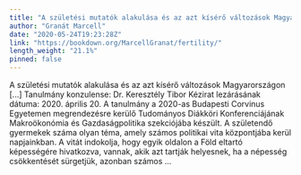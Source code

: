 ```yaml
---
title: "A születési mutatók alakulása és az azt kísérő változások Magyarországon"
author: "Granát Marcell"
date: "2020-05-24T19:23:28Z"
link: "https://bookdown.org/MarcellGranat/fertility/"
length_weight: "21.1%"
pinned: false
---
```


A születési mutatók alakulása és az azt kísérő változások Magyarországon [...] Tanulmány konzulense: Dr. Keresztély Tibor Kézirat lezárásának dátuma: 2020. április 20. A tanulmány a 2020-as Budapesti Corvinus Egyetemen megrendezésre kerülő Tudományos Diákköri Konferenciájának Makroökonómia és Gazdaságpolitika szekciójába készült. A születendő gyermekek száma olyan téma, amely számos politikai vita központjába kerül napjainkban. A vitát indokolja, hogy egyik oldalon a Föld eltartó képességére hivatkozva, vannak, akik azt tartják helyesnek, ha a népesség csökkentését sürgetjük, azonban számos ...
